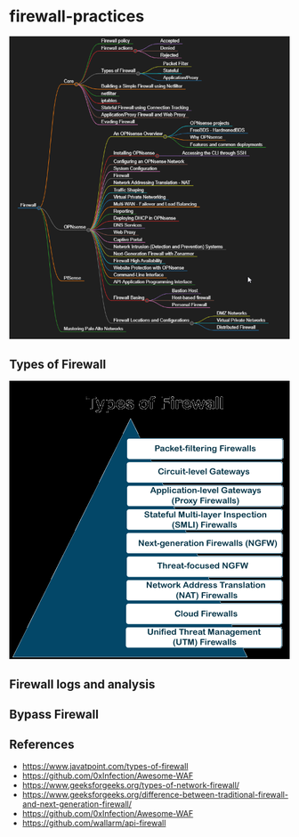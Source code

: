 # firewall-practices

![](Image/Firewall-mindmap.png)

## Types of Firewall

![](Image/Types_of_firewall.png)

## Firewall logs and analysis

## Bypass Firewall


## References 
* https://www.javatpoint.com/types-of-firewall
* https://github.com/0xInfection/Awesome-WAF
* https://www.geeksforgeeks.org/types-of-network-firewall/
* https://www.geeksforgeeks.org/difference-between-traditional-firewall-and-next-generation-firewall/
* https://github.com/0xInfection/Awesome-WAF
* https://github.com/wallarm/api-firewall
